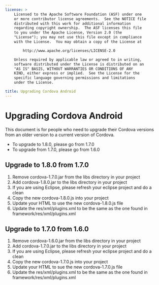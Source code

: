 ```yaml
---
license: >
    Licensed to the Apache Software Foundation (ASF) under one
    or more contributor license agreements.  See the NOTICE file
    distributed with this work for additional information
    regarding copyright ownership.  The ASF licenses this file
    to you under the Apache License, Version 2.0 (the
    "License"); you may not use this file except in compliance
    with the License.  You may obtain a copy of the License at

        http://www.apache.org/licenses/LICENSE-2.0

    Unless required by applicable law or agreed to in writing,
    software distributed under the License is distributed on an
    "AS IS" BASIS, WITHOUT WARRANTIES OR CONDITIONS OF ANY
    KIND, either express or implied.  See the License for the
    specific language governing permissions and limitations
    under the License.

title: Upgrading Cordova Android
---
```


Upgrading Cordova Android
=========================


This document is for people who need to upgrade their Cordova versions from an older version to a current version of Cordova.

- To upgrade to 1.8.0, please go from 1.7.0
- To upgrade from 1.7.0, please go from 1.6.0

## Upgrade to 1.8.0 from 1.7.0 ##

1. Remove cordova-1.7.0.jar from the libs directory in your project
2. Add cordova-1.8.0.jar to the libs directory in your project
3. If you are using Eclipse, please refresh your eclipse project and do a clean
4. Copy the new cordova-1.8.0.js into your project
5. Update your HTML to use the new cordova-1.8.0.js file
6. Update the res/xml/plugins.xml to be the same as the one found in framework/res/xml/plugins.xml


## Upgrade to 1.7.0 from 1.6.0 ##

1. Remove cordova-1.6.0.jar from the libs directory in your project
2. Add cordova-1.7.0.jar to the libs directory in your project
3. If you are using Eclipse, please refresh your eclipse project and do a clean
4. Copy the new cordova-1.7.0.js into your project
5. Update your HTML to sue the new cordova-1.7.0.js file
6. Update the res/xml/plugins.xml to be the same as the one found in framework/res/xml/plugins.xml

